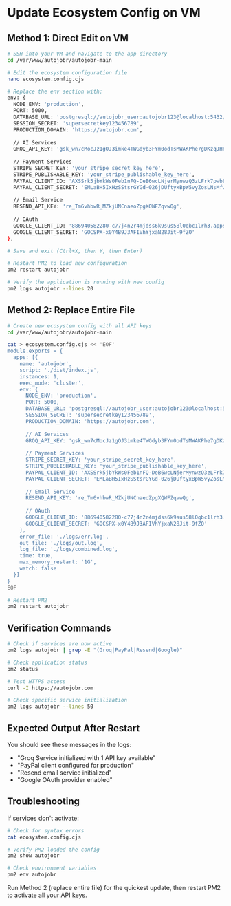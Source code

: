 # Update Ecosystem Config on VM

## Method 1: Direct Edit on VM

```bash
# SSH into your VM and navigate to the app directory
cd /var/www/autojobr/autojobr-main

# Edit the ecosystem configuration file
nano ecosystem.config.cjs

# Replace the env section with:
env: {
  NODE_ENV: 'production',
  PORT: 5000,
  DATABASE_URL: 'postgresql://autojobr_user:autojobr123@localhost:5432/autojobr',
  SESSION_SECRET: 'supersecretkey123456789',
  PRODUCTION_DOMAIN: 'https://autojobr.com',
  
  // AI Services
  GROQ_API_KEY: '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',
  
  // Payment Services
  STRIPE_SECRET_KEY: 'your_stripe_secret_key_here',
  STRIPE_PUBLISHABLE_KEY: 'your_stripe_publishable_key_here',
  PAYPAL_CLIENT_ID: 'AXSSrk5jbYkWs0Feb1nFQ-DeB6wcLNjerMynwzQ3zLFrk7pwbBjAwmg4d5Gd268xSIvSx6pUSOJQRBdR',
  PAYPAL_CLIENT_SECRET: 'EMLaBH5IxHzSStsrGYGd-026jDUftyxBpW5vyZosLNsMfwNg-XhMDLtBgBqZc03b3neqRpdb7DC2SdQL',
  
  // Email Service
  RESEND_API_KEY: 're_Tm6vhbwR_MZkjUNCnaeoZpgXQWFZqvwQg',
  
  // OAuth
  GOOGLE_CLIENT_ID: '886940582280-c77j4n2r4mjdss6k9sus58l0qbc1lrh3.apps.googleusercontent.com',
  GOOGLE_CLIENT_SECRET: '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'
},

# Save and exit (Ctrl+X, then Y, then Enter)

# Restart PM2 to load new configuration
pm2 restart autojobr

# Verify the application is running with new config
pm2 logs autojobr --lines 20
```

## Method 2: Replace Entire File

```bash
# Create new ecosystem config with all API keys
cd /var/www/autojobr/autojobr-main

cat > ecosystem.config.cjs << 'EOF'
module.exports = {
  apps: [{
    name: 'autojobr',
    script: './dist/index.js',
    instances: 1,
    exec_mode: 'cluster',
    env: {
      NODE_ENV: 'production',
      PORT: 5000,
      DATABASE_URL: 'postgresql://autojobr_user:autojobr123@localhost:5432/autojobr',
      SESSION_SECRET: 'supersecretkey123456789',
      PRODUCTION_DOMAIN: 'https://autojobr.com',
      
      // AI Services
      GROQ_API_KEY: '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',
      
      // Payment Services
      STRIPE_SECRET_KEY: 'your_stripe_secret_key_here',
      STRIPE_PUBLISHABLE_KEY: 'your_stripe_publishable_key_here',
      PAYPAL_CLIENT_ID: 'AXSSrk5jbYkWs0Feb1nFQ-DeB6wcLNjerMynwzQ3zLFrk7pwbBjAwmg4d5Gd268xSIvSx6pUSOJQRBdR',
      PAYPAL_CLIENT_SECRET: 'EMLaBH5IxHzSStsrGYGd-026jDUftyxBpW5vyZosLNsMfwNg-XhMDLtBgBqZc03b3neqRpdb7DC2SdQL',
      
      // Email Service
      RESEND_API_KEY: 're_Tm6vhbwR_MZkjUNCnaeoZpgXQWFZqvwQg',
      
      // OAuth
      GOOGLE_CLIENT_ID: '886940582280-c77j4n2r4mjdss6k9sus58l0qbc1lrh3.apps.googleusercontent.com',
      GOOGLE_CLIENT_SECRET: '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'
    },
    error_file: './logs/err.log',
    out_file: './logs/out.log',
    log_file: './logs/combined.log',
    time: true,
    max_memory_restart: '1G',
    watch: false
  }]
}
EOF

# Restart PM2
pm2 restart autojobr
```

## Verification Commands

```bash
# Check if services are now active
pm2 logs autojobr | grep -E "(Groq|PayPal|Resend|Google)"

# Check application status
pm2 status

# Test HTTPS access
curl -I https://autojobr.com

# Check specific service initialization
pm2 logs autojobr --lines 50
```

## Expected Output After Restart

You should see these messages in the logs:
- "Groq Service initialized with 1 API key available"
- "PayPal client configured for production"
- "Resend email service initialized"
- "Google OAuth provider enabled"

## Troubleshooting

If services don't activate:
```bash
# Check for syntax errors
cat ecosystem.config.cjs

# Verify PM2 loaded the config
pm2 show autojobr

# Check environment variables
pm2 env autojobr
```

Run Method 2 (replace entire file) for the quickest update, then restart PM2 to activate all your API keys.